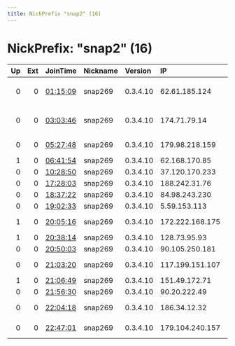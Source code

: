 ```yaml
---
title: NickPrefix "snap2" (16)
---
```


# NickPrefix: "snap2" (16)

|   Up |   Ext | JoinTime                                                                                            | Nickname   | Version   | IP              | AS                                      | CC   |   ORp |   Dirp | OS    | Contact   |   eFamMembers |
|-----:|------:|:----------------------------------------------------------------------------------------------------|:-----------|:----------|:----------------|:----------------------------------------|:-----|------:|-------:|:------|:----------|--------------:|
|    0 |     0 | [01:15:09](https://metrics.torproject.org/rs.html#details/651A1B2B483AD05E6F5036C87EA4D94FDD821CCA) | snap269    | 0.3.4.10  | 62.61.185.124   | Oman Telecommunications Company S.A.O.G | om   | 37777 |      0 | Linux | None      |             1 |
|    0 |     0 | [03:03:46](https://metrics.torproject.org/rs.html#details/CA7C63BF21E392CCA9A6AE83DF2AF711D567FBBC) | snap269    | 0.3.4.10  | 174.71.79.14    | Cox Communications Inc.                 | us   | 42085 |      0 | Linux | None      |             1 |
|    0 |     0 | [05:27:48](https://metrics.torproject.org/rs.html#details/B65A434A1C32F12A4D3B08D4F7C322171B1EF354) | snap269    | 0.3.4.10  | 179.98.218.159  | TELEFu00D4NICA BRASIL S.A               | br   | 36995 |      0 | Linux | None      |             1 |
|    1 |     0 | [06:41:54](https://metrics.torproject.org/rs.html#details/4EC900E2D0DF2F02FDB3FB85357318EA0BE8E555) | snap269    | 0.3.4.10  | 62.168.170.85   | Magticom Ltd.                           | ge   | 38375 |      0 | Linux | None      |             1 |
|    0 |     0 | [10:28:50](https://metrics.torproject.org/rs.html#details/59D4D18A7C5DA5985698D3AE9D9F8EECD28A38B7) | snap269    | 0.3.4.10  | 37.120.170.233  | netcup GmbH                             | de   | 45273 |      0 | Linux | None      |             1 |
|    0 |     0 | [17:28:03](https://metrics.torproject.org/rs.html#details/AB5D9A8B7840482A897807E0F9AA1DC692C10B6A) | snap269    | 0.3.4.10  | 188.242.31.76   | SkyNet Ltd.                             | ru   | 39369 |      0 | Linux | None      |             1 |
|    0 |     0 | [18:37:22](https://metrics.torproject.org/rs.html#details/D274AA8C8059DF2E083A9E014C43D6269C03335B) | snap269    | 0.3.4.10  | 84.98.243.230   | SFR SA                                  | fr   | 42985 |      0 | Linux | None      |             1 |
|    0 |     0 | [19:02:33](https://metrics.torproject.org/rs.html#details/94196D8E79F4952CD5294DDB7DB6E05D0B240D1E) | snap269    | 0.3.4.10  | 5.59.153.113    | Timer, LLC                              | ru   | 34365 |      0 | Linux | None      |             1 |
|    1 |     0 | [20:05:16](https://metrics.torproject.org/rs.html#details/ECFD97D41C20497151BF41286CF112DFE4BEE3CC) | snap269    | 0.3.4.10  | 172.222.168.175 | Charter Communications                  | us   | 40511 |      0 | Linux | None      |             1 |
|    1 |     0 | [20:38:14](https://metrics.torproject.org/rs.html#details/13B2ACEC41C7C337D86B326C13C55B875F55C6AC) | snap269    | 0.3.4.10  | 128.73.95.93    | PVimpelCom                              | ru   | 45103 |      0 | Linux | None      |             1 |
|    0 |     0 | [20:50:03](https://metrics.torproject.org/rs.html#details/074C14DDDFB8B3BE92D4EFAA4EA3DB0CD2BFD0AA) | snap269    | 0.3.4.10  | 90.105.250.181  | Orange                                  | fr   | 44423 |      0 | Linux | None      |             1 |
|    0 |     0 | [21:03:20](https://metrics.torproject.org/rs.html#details/9B28F1A1E3C7087630E105FE299C51F1B558F2FD) | snap269    | 0.3.4.10  | 117.199.151.107 | National Internet Backbone              | in   | 37687 |      0 | Linux | None      |             1 |
|    1 |     0 | [21:06:49](https://metrics.torproject.org/rs.html#details/804C4EDE7D46FE00CEEAEC078152D453553D0266) | snap269    | 0.3.4.10  | 151.49.172.71   | Wind Tre S.p.A.                         | it   | 43683 |      0 | Linux | None      |             1 |
|    0 |     0 | [21:56:30](https://metrics.torproject.org/rs.html#details/040D40A2F3C7F400722A29BA5F3D665153E5B3EE) | snap269    | 0.3.4.10  | 90.20.222.49    | Orange                                  | fr   | 44371 |      0 | Linux | None      |             1 |
|    0 |     0 | [22:04:18](https://metrics.torproject.org/rs.html#details/285CDA4D189180641B2819345EE1427B115DA985) | snap269    | 0.3.4.10  | 186.34.12.32    | Telmex Servicios Empresariales S.A.     | cl   | 45843 |      0 | Linux | None      |             1 |
|    0 |     0 | [22:47:01](https://metrics.torproject.org/rs.html#details/6A37F4F39D9D2DAE3851507F55C134F65D26BD3C) | snap269    | 0.3.4.10  | 179.104.240.157 | ALGAR TELECOM S/A                       | br   | 35747 |      0 | Linux | None      |             1 |
